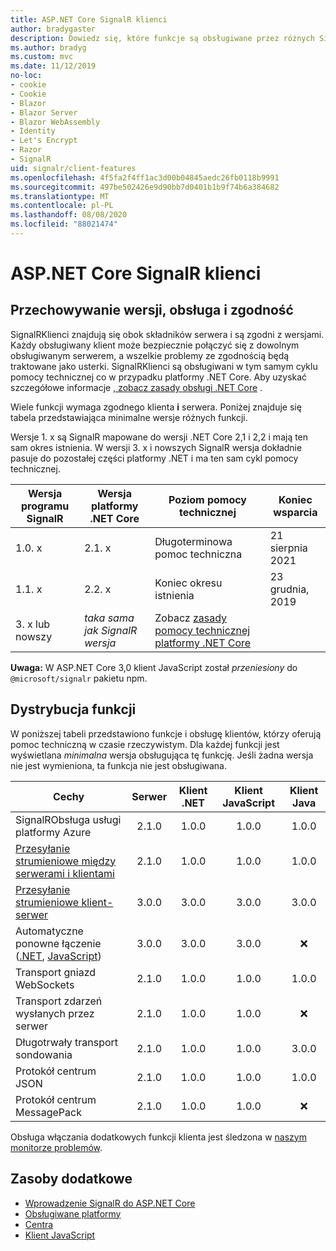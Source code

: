 ```yaml
---
title: ASP.NET Core SignalR klienci
author: bradygaster
description: Dowiedz się, które funkcje są obsługiwane przez różnych SignalR klientów ASP.NET Core.
ms.author: bradyg
ms.custom: mvc
ms.date: 11/12/2019
no-loc:
- cookie
- Cookie
- Blazor
- Blazor Server
- Blazor WebAssembly
- Identity
- Let's Encrypt
- Razor
- SignalR
uid: signalr/client-features
ms.openlocfilehash: 4f5fa2f4ff1ac3d00b04845aedc26fb0118b9991
ms.sourcegitcommit: 497be502426e9d90bb7d0401b1b9f74b6a384682
ms.translationtype: MT
ms.contentlocale: pl-PL
ms.lasthandoff: 08/08/2020
ms.locfileid: "88021474"
---
```

# <a name="aspnet-core-no-locsignalr-clients"></a>ASP.NET Core SignalR klienci

## <a name="versioning-support-and-compatibility"></a>Przechowywanie wersji, obsługa i zgodność

SignalRKlienci znajdują się obok składników serwera i są zgodni z wersjami. Każdy obsługiwany klient może bezpiecznie połączyć się z dowolnym obsługiwanym serwerem, a wszelkie problemy ze zgodnością będą traktowane jako usterki. SignalRKlienci są obsługiwani w tym samym cyklu pomocy technicznej co w przypadku platformy .NET Core. Aby uzyskać szczegółowe informacje [, zobacz zasady obsługi .NET Core](https://dotnet.microsoft.com/platform/support/policy/dotnet-core) .

Wiele funkcji wymaga zgodnego klienta **i** serwera. Poniżej znajduje się tabela przedstawiająca minimalne wersje różnych funkcji.

Wersje 1. x są SignalR mapowane do wersji .NET Core 2,1 i 2,2 i mają ten sam okres istnienia. W wersji 3. x i nowszych SignalR wersja dokładnie pasuje do pozostałej części platformy .NET i ma ten sam cykl pomocy technicznej.

| Wersja programu SignalR | Wersja platformy .NET Core | Poziom pomocy technicznej | Koniec wsparcia |
| - | - | - | - |
| 1.0. x | 2.1. x | Długoterminowa pomoc techniczna | 21 sierpnia 2021 |
| 1.1. x | 2.2. x | Koniec okresu istnienia | 23 grudnia, 2019 |
| 3. x lub nowszy | *taka sama jak SignalR wersja* | Zobacz [zasady pomocy technicznej platformy .NET Core](https://dotnet.microsoft.com/platform/support/policy/dotnet-core) |

**Uwaga:** W ASP.NET Core 3,0 klient JavaScript został *przeniesiony* do `@microsoft/signalr` pakietu npm.

## <a name="feature-distribution"></a>Dystrybucja funkcji

W poniższej tabeli przedstawiono funkcje i obsługę klientów, którzy oferują pomoc techniczną w czasie rzeczywistym. Dla każdej funkcji jest wyświetlana *minimalna* wersja obsługująca tę funkcję. Jeśli żadna wersja nie jest wymieniona, ta funkcja nie jest obsługiwana.

| Cechy | Serwer | Klient .NET | Klient JavaScript | Klient Java |
| ---- | :-: | :-: | :-: | :-: |
| SignalRObsługa usługi platformy Azure |2.1.0|1.0.0|1.0.0|1.0.0|
| [Przesyłanie strumieniowe między serwerami i klientami](xref:signalr/streaming)          |2.1.0|1.0.0|1.0.0|1.0.0|
| [Przesyłanie strumieniowe klient-serwer](xref:signalr/streaming)          |3.0.0|3.0.0|3.0.0|3.0.0|
| Automatyczne ponowne łączenie ([.NET](/aspnet/core/signalr/dotnet-client?view=aspnetcore-3.0&tabs=visual-studio#handle-lost-connection), [JavaScript](/aspnet/core/signalr/javascript-client?view=aspnetcore-3.0#reconnect-clients))          |3.0.0|3.0.0|3.0.0|❌|
| Transport gniazd WebSockets |2.1.0|1.0.0|1.0.0|1.0.0|
| Transport zdarzeń wysłanych przez serwer |2.1.0|1.0.0|1.0.0|❌|
| Długotrwały transport sondowania |2.1.0|1.0.0|1.0.0|3.0.0|
| Protokół centrum JSON |2.1.0|1.0.0|1.0.0|1.0.0|
| Protokół centrum MessagePack |2.1.0|1.0.0|1.0.0|❌|

Obsługa włączania dodatkowych funkcji klienta jest śledzona w [naszym monitorze problemów](https://github.com/dotnet/AspNetCore/issues).

## <a name="additional-resources"></a>Zasoby dodatkowe

* [Wprowadzenie SignalR do ASP.NET Core](xref:tutorials/signalr)
* [Obsługiwane platformy](xref:signalr/supported-platforms)
* [Centra](xref:signalr/hubs)
* [Klient JavaScript](xref:signalr/javascript-client)
